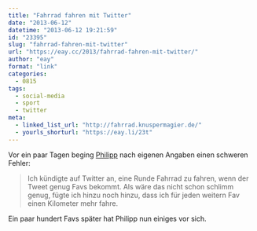 ```yaml
---
title: "Fahrrad fahren mit Twitter"
date: "2013-06-12"
datetime: "2013-06-12 19:21:59"
id: "23395"
slug: "fahrrad-fahren-mit-twitter"
url: "https://eay.cc/2013/fahrrad-fahren-mit-twitter/"
author: "eay"
format: "link"
categories:
  - 0815
tags:
  - social-media
  - sport
  - twitter
meta:
  - linked_list_url: "http://fahrrad.knuspermagier.de/"
  - yourls_shorturl: "https://eay.li/23t"
---
```


Vor ein paar Tagen beging [Philipp](http://knuspermagier.de/) nach eigenen Angaben einen schweren Fehler:

> Ich kündigte auf Twitter an, eine Runde Fahrrad zu fahren, wenn der Tweet genug Favs bekommt. Als wäre das nicht schon schlimm genug, fügte ich hinzu noch hinzu, dass ich für jeden weitern Fav einen Kilometer mehr fahre.

Ein paar hundert Favs später hat Philipp nun einiges vor sich.
